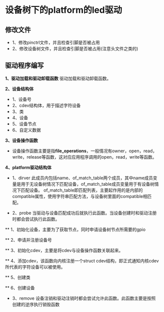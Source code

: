 # 设备树下的platform的led驱动
## 修改文件
* 1、修改pinctrl文件，并且检查引脚是否被占用
* 2、修改设备树文件，并且检查引脚是否被占用(注意头文件之类的)
## 驱动程序编写
__1、驱动加载和驱动卸载函数__
驱动加载和驱动卸载函数。

__2、设备结构体__
* 1、设备号
* 2、cdev结构体，用于描述字符设备
* 3、类
* 4、设备
* 5、设备节点
* 6、自定义数据

__3、设备操作函数__
* 设备操作函数主要是指**file_operations**，一般情况有owner，open，read，write，release等函数，这对应应用程序调用的open，read，write等函数。

__4、platform驱动结构体__
* 1、dirver
此成员内包括name、of_match_table两个成员，其中name成员变量是用于无设备树情况下匹配设备，of_match_table成员变量用于有设备树情况下匹配设备。
of_match_table即匹配列表，主要起作用的是内部的compatible属性，使用字符串匹配方法，与设备树里面的compatible相匹配。

* 2、probe
当驱动与设备匹配成功后就执行此函数。当设备创建时和驱动注册时都会尝试执行此函数。

** 1、初始化设备，主要为了获取节点，同时申请设备树节点所需要的gpio

** 2、申请并注册设备号

** 3、初始化cdev，主要是将cdev与设备操作函数关联起来。

** 4、添加cdev，该函数向内核注册一个struct cdev结构，即正式通知内核cdev所代表的字符设备可以被使用。

** 5、创建类

** 6、创建设备

* 3、remove
设备注销和驱动注销时都会尝试允许此函数。此函数主要是按照创建的逆序执行销毁函数